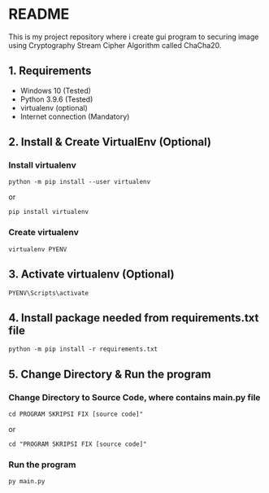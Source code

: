 # README

This is my project repository where i create gui program to securing image using Cryptography Stream Cipher Algorithm called ChaCha20.

## 1. Requirements

- Windows 10 (Tested)
- Python 3.9.6 (Tested)
- virtualenv (optional)
- Internet connection (Mandatory)

## 2. Install & Create VirtualEnv (Optional)

### Install virtualenv

```python -m pip install --user virtualenv```

or

```pip install virtualenv```

### Create virtualenv

```virtualenv PYENV```

## 3. Activate virtualenv (Optional)

```PYENV\Scripts\activate```

## 4. Install package needed from requirements.txt file

```python -m pip install -r requirements.txt```

## 5. Change Directory & Run the program

### Change Directory to Source Code, where contains main.py file

```cd PROGRAM SKRIPSI FIX [source code]"```

or 

```cd "PROGRAM SKRIPSI FIX [source code]"```

### Run the program

```py main.py```